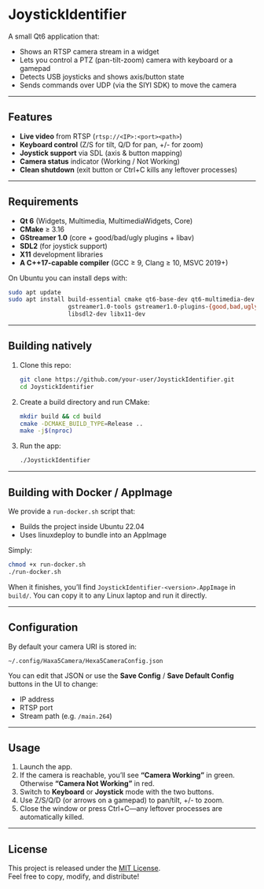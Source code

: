 # JoystickIdentifier

A small Qt6 application that:

- Shows an RTSP camera stream in a widget  
- Lets you control a PTZ (pan-tilt-zoom) camera with keyboard or a gamepad  
- Detects USB joysticks and shows axis/button state  
- Sends commands over UDP (via the SIYI SDK) to move the camera

---

## Features

- **Live video** from RTSP (`rtsp://<IP>:<port><path>`)  
- **Keyboard control** (Z/S for tilt, Q/D for pan, +/- for zoom)  
- **Joystick support** via SDL (axis & button mapping)  
- **Camera status** indicator (Working / Not Working)  
- **Clean shutdown** (exit button or Ctrl+C kills any leftover processes)  

---

## Requirements

- **Qt 6** (Widgets, Multimedia, MultimediaWidgets, Core)  
- **CMake** ≥ 3.16  
- **GStreamer 1.0** (core + good/bad/ugly plugins + libav)  
- **SDL2** (for joystick support)  
- **X11** development libraries  
- **A C++17-capable compiler** (GCC ≥ 9, Clang ≥ 10, MSVC 2019+)  

On Ubuntu you can install deps with:

```bash
sudo apt update
sudo apt install build-essential cmake qt6-base-dev qt6-multimedia-dev \
                 gstreamer1.0-tools gstreamer1.0-plugins-{good,bad,ugly,libav} \
                 libsdl2-dev libx11-dev
```

---

## Building natively

1. Clone this repo:
   ```bash
   git clone https://github.com/your-user/JoystickIdentifier.git
   cd JoystickIdentifier
   ```

2. Create a build directory and run CMake:
   ```bash
   mkdir build && cd build
   cmake -DCMAKE_BUILD_TYPE=Release ..
   make -j$(nproc)
   ```

3. Run the app:
   ```bash
   ./JoystickIdentifier
   ```

---

## Building with Docker / AppImage

We provide a `run-docker.sh` script that:

- Builds the project inside Ubuntu 22.04  
- Uses linuxdeploy to bundle into an AppImage  

Simply:

```bash
chmod +x run-docker.sh
./run-docker.sh
```

When it finishes, you’ll find `JoystickIdentifier-<version>.AppImage` in `build/`. You can copy it to any Linux laptop and run it directly.

---

## Configuration

By default your camera URI is stored in:

```
~/.config/Haxa5Camera/Hexa5CameraConfig.json
```

You can edit that JSON or use the **Save Config** / **Save Default Config** buttons in the UI to change:

- IP address  
- RTSP port  
- Stream path (e.g. `/main.264`)  

---

## Usage

1. Launch the app.  
2. If the camera is reachable, you’ll see **“Camera Working”** in green. Otherwise **“Camera Not Working”** in red.  
3. Switch to **Keyboard** or **Joystick** mode with the two buttons.  
4. Use Z/S/Q/D (or arrows on a gamepad) to pan/tilt, +/- to zoom.  
5. Close the window or press Ctrl+C—any leftover processes are automatically killed.  

---

## License

This project is released under the [MIT License](LICENSE).  
Feel free to copy, modify, and distribute!  
```
